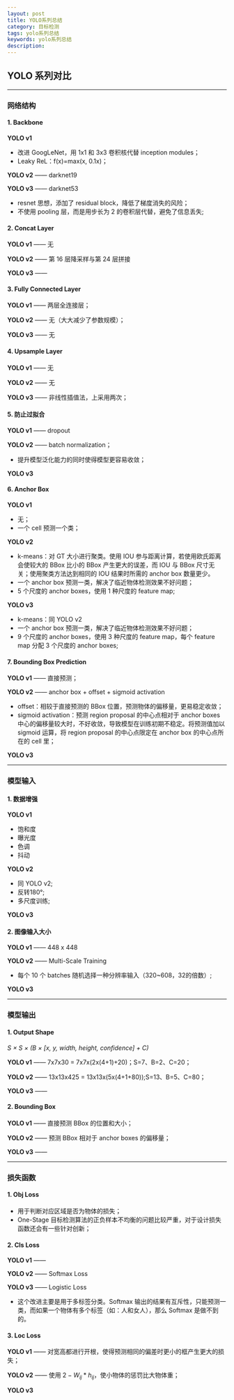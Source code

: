 ```yaml
---
layout: post
title: YOLO系列总结
category: 目标检测
tags: yolo系列总结
keywords: yolo系列总结
description:
---
```


## YOLO 系列对比

---- 

### 网络结构

#### 1. Backbone

**YOLO v1**

- 改进 GoogLeNet，用 1x1 和 3x3 卷积核代替 inception modules；
- Leaky ReL：f(x)=max(x, 0.1x)；

**YOLO v2** —— darknet19

**YOLO v3** —— darknet53

- resnet 思想，添加了 residual block，降低了梯度消失的风险；
- 不使用 pooling 层，而是用步长为 2 的卷积层代替，避免了信息丢失;

#### 2. Concat Layer

**YOLO v1** —— 无

**YOLO v2** —— 第 16 层降采样与第 24 层拼接

**YOLO v3** —— 

#### 3. Fully Connected Layer

**YOLO v1** —— 两层全连接层；

**YOLO v2** —— 无（大大减少了参数规模）；

**YOLO v3** —— 无

#### 4. Upsample Layer

**YOLO v1** —— 无

**YOLO v2** —— 无

**YOLO v3** —— 非线性插值法，上采用两次；

#### 5. 防止过拟合

**YOLO v1** —— dropout

**YOLO v2** —— batch normalization；

- 提升模型泛化能力的同时使得模型更容易收敛；

**YOLO v3**


#### 6. Anchor Box

**YOLO v1**

- 无；
- 一个 cell 预测一个类；

**YOLO v2**

- k-means：对 GT 大小进行聚类。使用 IOU 参与距离计算，若使用欧氏距离会使较大的 BBox 比小的 BBox 产生更大的误差，而 IOU 与 BBox 尺寸无关；使用聚类方法达到相同的 IOU 结果时所需的 anchor box 数量更少。
- 一个 anchor box 预测一类，解决了临近物体检测效果不好问题；
- 5 个尺度的 anchor boxes，使用 1 种尺度的 feature map;

**YOLO v3**

- k-means：同 YOLO v2
- 一个 anchor box 预测一类，解决了临近物体检测效果不好问题；
- 9 个尺度的 anchor boxes，使用 3 种尺度的 feature map，每个 feature map 分配 3 个尺度的 anchor boxes;

#### 7. Bounding Box Prediction

**YOLO v1** —— 直接预测；

**YOLO v2** —— anchor box + offset + sigmoid activation
- offset：相较于直接预测的 BBox 位置，预测物体的偏移量，更易稳定收敛；
- sigmoid activation：预测 region proposal 的中心点相对于 anchor boxes 中心的偏移量较大时，不好收敛，导致模型在训练初期不稳定。将预测值加以 sigmoid 运算，将 region proposal 的中心点限定在 anchor box 的中心点所在的 cell 里；

**YOLO v3**

---- 

### 模型输入

#### 1. 数据增强

**YOLO v1**

- 饱和度
- 曝光度
- 色调
- 抖动

**YOLO v2**

- 同 YOLO v2;
- 反转180°;
- 多尺度训练;

**YOLO v3**

#### 2. 图像输入大小

**YOLO v1** —— 448 x 448

**YOLO v2** —— Multi-Scale Training

- 每个 10 个 batches 随机选择一种分辨率输入（320~608，32的倍数）;

**YOLO v3**

---- 

### 模型输出

#### 1. Output Shape

*S × S × (B × [x, y, width, height, confidence] + C)*

**YOLO v1** —— 7x7x30 = 7x7x(2x(4+1)+20)；S=7、B=2、C=20；

**YOLO v2** —— 13x13x425 = 13x13x(5x(4+1+80));S=13、B=5、C=80；

**YOLO v3** —— 

#### 2. Bounding Box

**YOLO v1** —— 直接预测 BBox 的位置和大小；

**YOLO v2** —— 预测 BBox 相对于 anchor boxes 的偏移量；

**YOLO v3** —— 

---- 

### 损失函数

#### 1. Obj Loss

- 用于判断对应区域是否为物体的损失；
- One-Stage 目标检测算法的正负样本不均衡的问题比较严重，对于设计损失函数还会有一些针对创新；

#### 2. Cls Loss

**YOLO v1** —— 

**YOLO v2** —— Softmax Loss

**YOLO v3** —— Logistic Loss

- 这个改进主要是用于多标签分类。Softmax 输出的结果有互斥性，只能预测一类，而如果一个物体有多个标签（如：人和女人），那么 Softmax 是做不到的。

#### 3. Loc Loss

**YOLO v1** —— 对宽高都进行开根，使得预测相同的偏差时更小的框产生更大的损失；

**YOLO v2** —— 使用 $2 - W_{ij}*h_{ij}$，使小物体的惩罚比大物体重；

**YOLO v3**
